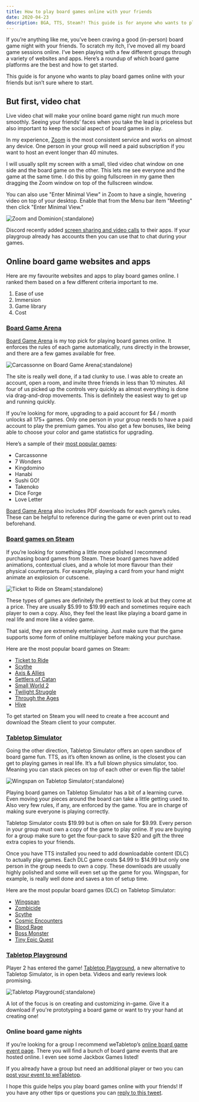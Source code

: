 ```yaml
---
title: How to play board games online with your friends
date: 2020-04-23
description: BGA, TTS, Steam?! This guide is for anyone who wants to play board games online with your friends but isn’t sure where to start.
---
```


If you’re anything like me, you’ve been craving a good (in-person) board game night with your friends. To scratch my itch, I’ve moved all my board game sessions online. I’ve been playing with a few different groups through a variety of websites and apps. Here’s a roundup of which board game platforms are the best and how to get started.

This guide is for anyone who wants to play board games online with your friends but isn’t sure where to start.

## But first, video chat

Live video chat will make your online board game night run much more smoothly. Seeing your friends’ faces when you take the lead is priceless but also important to keep the social aspect of board games in play.

In my experience, [Zoom](https://zoom.us/freesignup/) is the most consistent service and works on almost any device. One person in your group will need a paid subscription if you want to host an event longer than 40 minutes.

I will usually split my screen with a small, tiled video chat window on one side and the board game on the other. This lets me see everyone and the game at the same time. I do this by going fullscreen in my game then dragging the Zoom window on top of the fullscreen window.

You can also use "Enter Minimal View" in Zoom to have a single, hovering video on top of your desktop. Enable that from the Menu bar item "Meeting" then click "Enter Minimal View."

![Zoom and Dominion](/assets/images/play-board-games-online/zoom-and-dominion.png){:standalone}

Discord recently added [screen sharing and video calls](https://support.discordapp.com/hc/en-us/articles/115000982752-Screen-sharing-Video-Calls) to their apps. If your playgroup already has accounts then you can use that to chat during your games.

## Online board game websites and apps

Here are my favourite websites and apps to play board games online. I ranked them based on a few different criteria important to me.

1. Ease of use
2. Immersion
3. Game library
4. Cost

### [Board Game Arena](https://boardgamearena.com/?sp=1ezpbz)

[Board Game Arena](https://boardgamearena.com/?sp=1ezpbz) is my top pick for playing board games online. It enforces the rules of each game automatically, runs directly in the browser, and there are a few games available for free.

![Carcassonne on Board Game Arena](/assets/images/play-board-games-online/carcassonne-on-board-game-arena.png){:standalone}

The site is really well done, if a tad clunky to use. I was able to create an account, open a room, and invite three friends in less than 10 minutes. All four of us picked up the controls very quickly as almost everything is done via drag-and-drop movements. This is definitely the easiest way to get up and running quickly.

If you’re looking for more, upgrading to a paid account for $4 / month unlocks all 175+ games. Only one person in your group needs to have a paid account to play the premium games. You also get a few bonuses, like being able to choose your color and game statistics for upgrading.

Here’s a sample of their [most popular games](https://boardgamearena.com/gamelist):

* Carcassonne
* 7 Wonders
* Kingdomino
* Hanabi
* Sushi GO!
* Takenoko
* Dice Forge
* Love Letter

[Board Game Arena](https://boardgamearena.com/?sp=1ezpbz) also includes PDF downloads for each game’s rules. These can be helpful to reference during the game or even print out to read beforehand.

### [Board games on Steam](https://store.steampowered.com/tags/en/Board+Game)

If you’re looking for something a little more polished I recommend purchasing board games from Steam. These board games have added animations, contextual clues, and a whole lot more flavour than their physical counterparts. For example, playing a card from your hand might animate an explosion or cutscene.

![Ticket to Ride on Steam](/assets/images/play-board-games-online/ticket-to-ride-on-steam.jpg){:standalone}

These types of games are definitely the prettiest to look at but they come at a price. They are usually $5.99 to $19.99 each and sometimes require each player to own a copy. Also, they feel the least like playing a board game in real life and more like a video game.

That said, they are extremely entertaining. Just make sure that the game supports some form of online multiplayer before making your purchase.

Here are the most popular board games on Steam:

* [Ticket to Ride](https://store.steampowered.com/app/108200/Ticket_to_Ride/?snr=1_241_4_boardgame_104)
* [Scythe](https://store.steampowered.com/app/718560/Scythe_Digital_Edition/?snr=1_241_4_boardgame_104)
* [Axis & Allies](https://store.steampowered.com/app/898920/Axis__Allies_1942_Online/?snr=1_241_4_boardgame_104)
* [Settlers of Catan](https://store.steampowered.com/app/544730/Catan_Universe/?snr=1_241_4_boardgame_104)
* [Small World 2](https://store.steampowered.com/app/235620/Small_World_2/?snr=1_241_4_boardgame_104_2)
* [Twilight Struggle](https://store.steampowered.com/app/406290/Twilight_Struggle/?snr=1_241_4_boardgame_104_2)
* [Through the Ages](https://store.steampowered.com/app/758370/Through_the_Ages/?snr=1_241_4_boardgame_104_2)
* [Hive](https://store.steampowered.com/app/251210/Hive/?snr=1_241_4_boardgame_104_2)

To get started on Steam you will need to create a free account and download the Steam client to your computer.

### [Tabletop Simulator](https://store.steampowered.com/app/286160/Tabletop_Simulator/)

Going the other direction, Tabletop Simulator offers an open sandbox of board game fun. TTS, as it’s often known as online, is the closest you can get to playing games in real life. It’s a full blown physics simulator, too. Meaning you can stack pieces on top of each other or even flip the table!

![Wingspan on Tabletop Simulator](/assets/images/play-board-games-online/wingspan-on-tabletop-simulator.jpg){:standalone}

Playing board games on Tabletop Simulator has a bit of a learning curve. Even moving your pieces around the board can take a little getting used to. Also very few rules, if any, are enforced by the game. You are in charge of making sure everyone is playing correctly.

Tabletop Simulator costs $19.99 but is often on sale for $9.99. Every person in your group must own a copy of the game to play online. If you are buying for a group make sure to get the four-pack to save $20 and gift the three extra copies to your friends.

Once you have TTS installed you need to add downloadable content (DLC) to actually play games. Each DLC game costs $4.99 to $14.99 but only one person in the group needs to own a copy. These downloads are usually highly polished and some will even set up the game for you. Wingspan, for example, is really well done and saves a ton of setup time.

Here are the most popular board games (DLC) on Tabletop Simulator:

* [Wingspan](https://store.steampowered.com/app/610703/Tabletop_Simulator__Wingspan/?snr=1_16_16__curator-tabs&curator_clanid=5854753)
* [Zombicide](https://store.steampowered.com/app/468726/Tabletop_Simulator__Zombicide/?snr=1_16_16__curator-tabs&curator_clanid=5854753)
* [Scythe](https://store.steampowered.com/app/446980/Tabletop_Simulator__Scythe/?snr=1_16_16__curator-tabs&curator_clanid=5854753)
* [Cosmic Encounters](https://store.steampowered.com/app/405130/Tabletop_Simulator__Cosmic_Encounter_Connector/?snr=1_16_16__curator-tabs&curator_clanid=5854753)
* [Blood Rage](https://store.steampowered.com/app/610700/Tabletop_Simulator__Blood_Rage/?snr=1_16_16__curator-tabs&curator_clanid=5854753)
* [Boss Monster](https://store.steampowered.com/app/610701/Tabletop_Simulator__Boss_Monster/?snr=1_16_16__curator-tabs&curator_clanid=5854753)
* [Tiny Epic Quest](https://store.steampowered.com/app/610698/Tabletop_Simulator__Tiny_Epic_Quest/?snr=1_16_16__curator-tabs&curator_clanid=5854753)

### [Tabletop Playground](https://store.steampowered.com/app/838410/Tabletop_Playground/)

Player 2 has entered the game! [Tabletop Playground](https://store.steampowered.com/app/838410/Tabletop_Playground/), a new alternative to Tabletop Simulator, is in open beta. Videos and early reviews look promising.

![Tabletop Playground](/assets/images/play-board-games-online/tabletop-playground.jpg){:standalone}

A lot of the focus is on creating and customizing in-game. Give it a download if you're prototyping a board game or want to try your hand at creating one!

### Online board game nights

If you’re looking for a group I recommend weTabletop’s [online board game event page](https://www.wetabletop.com/online-events). There you will find a bunch of board game events that are hosted online. I even see some Jackbox Games listed!

If you already have a group but need an additional player or two you can [post your event to weTabletop](https://www.wetabletop.com/online-events/new).

I hope this guide helps you play board games online with your friends! If you have any other tips or questions you can [reply to this tweet](https://twitter.com/joemasilotti/status/1253409412728844288).
